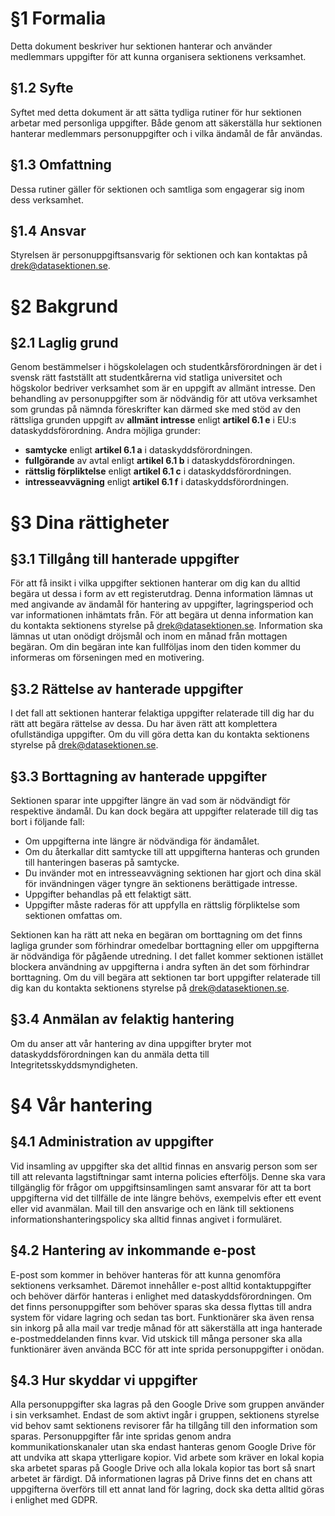<!-- Konglig Datasektionens informationshanteringspolicy -->

# §1 Formalia

Detta dokument beskriver hur sektionen hanterar och använder medlemmars uppgifter för att kunna organisera sektionens verksamhet.

## §1.2 Syfte

Syftet med detta dokument är att sätta tydliga rutiner för hur sektionen arbetar med personliga uppgifter. Både genom att säkerställa hur sektionen hanterar medlemmars personuppgifter och i vilka ändamål de får användas.

## §1.3 Omfattning

Dessa rutiner gäller för sektionen och samtliga som engagerar sig inom dess verksamhet.

## §1.4 Ansvar

Styrelsen är personuppgiftsansvarig för sektionen och kan kontaktas på [drek@datasektionen.se](mailto:drek@datasektionen.se).

# §2 Bakgrund

## §2.1 Laglig grund

Genom bestämmelser i högskolelagen och studentkårsförordningen är det i svensk rätt fastställt att studentkårerna vid statliga universitet och högskolor bedriver verksamhet som är en uppgift av allmänt intresse. Den behandling av personuppgifter som är nödvändig för att utöva verksamhet som grundas på nämnda föreskrifter kan därmed ske med stöd av den rättsliga grunden uppgift av **allmänt intresse** enligt **artikel 6.1 e** i EU:s dataskyddsförordning. Andra möjliga grunder:

-   **samtycke** enligt **artikel 6.1 a** i dataskyddsförordningen.
-   **fullgörande** av avtal enligt **artikel 6.1 b** i dataskyddsförordningen.
-   **rättslig förpliktelse** enligt **artikel 6.1 c** i dataskyddsförordningen.
-   **intresseavvägning** enligt **artikel 6.1 f** i dataskyddsförordningen.

# §3 Dina rättigheter

## §3.1 Tillgång till hanterade uppgifter

För att få insikt i vilka uppgifter sektionen hanterar om dig kan du alltid begära ut dessa i form av ett registerutdrag. Denna information lämnas ut med angivande av ändamål för hantering av uppgifter, lagringsperiod och var informationen inhämtats från. För att begära ut denna information kan du kontakta sektionens styrelse på drek@datasektionen.se. Information ska lämnas ut utan onödigt dröjsmål och inom en månad från mottagen begäran. Om din begäran inte kan fullföljas inom den tiden kommer du informeras om förseningen med en motivering.

## §3.2 Rättelse av hanterade uppgifter

I det fall att sektionen hanterar felaktiga uppgifter relaterade till dig har du rätt att begära rättelse av dessa. Du har även rätt att komplettera ofullständiga uppgifter. Om du vill göra detta kan du kontakta sektionens styrelse på drek@datasektionen.se.

## §3.3 Borttagning av hanterade uppgifter

Sektionen sparar inte uppgifter längre än vad som är nödvändigt för respektive ändamål. Du kan dock begära att uppgifter relaterade till dig tas bort i följande fall:

-   Om uppgifterna inte längre är nödvändiga för ändamålet.
-   Om du återkallar ditt samtycke till att uppgifterna hanteras och grunden till hanteringen baseras på samtycke.
-   Du invänder mot en intresseavvägning sektionen har gjort och dina skäl för invändningen väger tyngre än sektionens berättigade intresse.
-   Uppgifter behandlas på ett felaktigt sätt.
-   Uppgifter måste raderas för att uppfylla en rättslig förpliktelse som sektionen omfattas om.

Sektionen kan ha rätt att neka en begäran om borttagning om det finns lagliga grunder som förhindrar omedelbar borttagning eller om uppgifterna är nödvändiga för pågående utredning. I det fallet kommer sektionen istället blockera användning av uppgifterna i andra syften än det som förhindrar borttagning. Om du vill begära att sektionen tar bort uppgifter relaterade till dig kan du kontakta sektionens styrelse på [drek@datasektionen.se](mailto:drek@datasektionen.se).

## §3.4 Anmälan av felaktig hantering

Om du anser att vår hantering av dina uppgifter bryter mot dataskyddsförordningen kan du anmäla detta till Integritetsskyddsmyndigheten.

# §4 Vår hantering

## §4.1 Administration av uppgifter

Vid insamling av uppgifter ska det alltid finnas en ansvarig person som ser till att relevanta lagstiftningar samt interna policies efterföljs. Denne ska vara tillgänglig för frågor om uppgiftsinsamlingen samt ansvarar för att ta bort uppgifterna vid det tillfälle de inte längre behövs, exempelvis efter ett event eller vid avanmälan. Mail till den ansvarige och en länk till sektionens informationshanteringspolicy ska alltid finnas angivet i formuläret.

## §4.2 Hantering av inkommande e-post

E-post som kommer in behöver hanteras för att kunna genomföra sektionens verksamhet. Däremot innehåller e-post alltid kontaktuppgifter och behöver därför hanteras i enlighet med dataskyddsförordningen. Om det finns personuppgifter som behöver sparas ska dessa flyttas till andra system för vidare lagring och sedan tas bort. Funktionärer ska även rensa sin inkorg på alla mail var tredje månad för att säkerställa att inga hanterade e-postmeddelanden finns kvar. Vid utskick till många personer ska alla funktionärer även använda BCC för att inte sprida personuppgifter i onödan.

## §4.3 Hur skyddar vi uppgifter

Alla personuppgifter ska lagras på den Google Drive som gruppen använder i sin verksamhet. Endast de som aktivt ingår i gruppen, sektionens styrelse vid behov samt sektionens revisorer får ha tillgång till den information som sparas. Personuppgifter får inte spridas genom andra kommunikationskanaler utan ska endast hanteras genom Google Drive för att undvika att skapa ytterligare kopior. Vid arbete som kräver en lokal kopia ska arbetet sparas på Google Drive och alla lokala kopior tas bort så snart arbetet är färdigt. Då informationen lagras på Drive finns det en chans att uppgifterna överförs till ett annat land för lagring, dock ska detta alltid göras i enlighet med GDPR.
